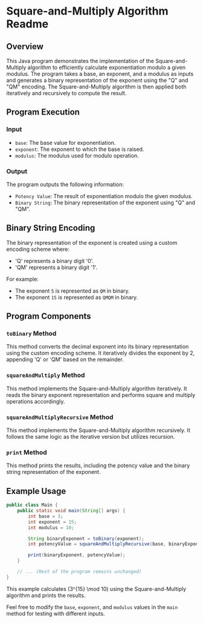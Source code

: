 # Square-and-Multiply Algorithm Readme

## Overview

This Java program demonstrates the implementation of the Square-and-Multiply algorithm to efficiently calculate exponentiation modulo a given modulus. The program takes a base, an exponent, and a modulus as inputs and generates a binary representation of the exponent using the "Q" and "QM" encoding. The Square-and-Multiply algorithm is then applied both iteratively and recursively to compute the result.

## Program Execution

### Input

- `base`: The base value for exponentiation.
- `exponent`: The exponent to which the base is raised.
- `modulus`: The modulus used for modulo operation.

### Output

The program outputs the following information:
- `Potency Value`: The result of exponentiation modulo the given modulus.
- `Binary String`: The binary representation of the exponent using "Q" and "QM".

## Binary String Encoding

The binary representation of the exponent is created using a custom encoding scheme where:
- 'Q' represents a binary digit '0'.
- 'QM' represents a binary digit '1'.

For example:
- The exponent `5` is represented as `QM` in binary.
- The exponent `15` is represented as `QMQM` in binary.

## Program Components

### `toBinary` Method

This method converts the decimal exponent into its binary representation using the custom encoding scheme. It iteratively divides the exponent by 2, appending 'Q' or 'QM' based on the remainder.

### `squareAndMultiply` Method

This method implements the Square-and-Multiply algorithm iteratively. It reads the binary exponent representation and performs square and multiply operations accordingly.

### `squareAndMultiplyRecursive` Method

This method implements the Square-and-Multiply algorithm recursively. It follows the same logic as the iterative version but utilizes recursion.

### `print` Method

This method prints the results, including the potency value and the binary string representation of the exponent.

## Example Usage

```java
public class Main {
    public static void main(String[] args) {
        int base = 3;
        int exponent = 15;
        int modulus = 10;

        String binaryExponent = toBinary(exponent);
        int potencyValue = squareAndMultiplyRecursive(base, binaryExponent, modulus);

        print(binaryExponent, potencyValue);
    }

    // ... (Rest of the program remains unchanged)
}
```

This example calculates \(3^{15} \mod 10\) using the Square-and-Multiply algorithm and prints the results.

Feel free to modify the `base`, `exponent`, and `modulus` values in the `main` method for testing with different inputs.
